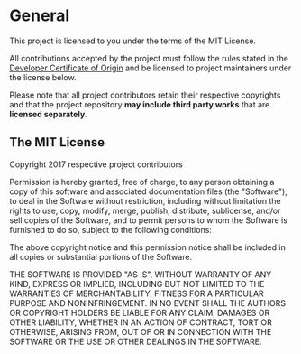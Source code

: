 # General

This project is licensed to you under the terms of the MIT License.

All contributions accepted by the project must follow the rules stated in the
[Developer Certificate of Origin](https://developercertificate.org/) and be
licensed to project maintainers under the license below.

Please note that all project contributors retain their respective copyrights
and that the project repository **may include third party works** that are
**licensed separately**.

## The MIT License

Copyright 2017 respective project contributors

Permission is hereby granted, free of charge, to any person obtaining a copy
of this software and associated documentation files (the "Software"), to deal
in the Software without restriction, including without limitation the rights
to use, copy, modify, merge, publish, distribute, sublicense, and/or sell
copies of the Software, and to permit persons to whom the Software is
furnished to do so, subject to the following conditions:

The above copyright notice and this permission notice shall be included in all
copies or substantial portions of the Software.

THE SOFTWARE IS PROVIDED "AS IS", WITHOUT WARRANTY OF ANY KIND, EXPRESS OR
IMPLIED, INCLUDING BUT NOT LIMITED TO THE WARRANTIES OF MERCHANTABILITY,
FITNESS FOR A PARTICULAR PURPOSE AND NONINFRINGEMENT. IN NO EVENT SHALL THE
AUTHORS OR COPYRIGHT HOLDERS BE LIABLE FOR ANY CLAIM, DAMAGES OR OTHER
LIABILITY, WHETHER IN AN ACTION OF CONTRACT, TORT OR OTHERWISE, ARISING FROM,
OUT OF OR IN CONNECTION WITH THE SOFTWARE OR THE USE OR OTHER DEALINGS IN THE
SOFTWARE.
